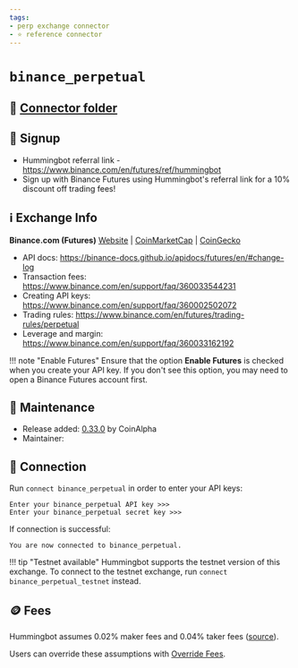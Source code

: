 ```yaml
---
tags:
- perp exchange connector
- ⭐ reference connector
---
```


# `binance_perpetual`

## 📁 [Connector folder](https://github.com/hummingbot/hummingbot/tree/master/hummingbot/connector/exchange/binance)

## 📝 Signup

* Hummingbot referral link - <https://www.binance.com/en/futures/ref/hummingbot>
* Sign up with Binance Futures using Hummingbot's referral link for a 10% discount off trading fees!

## ℹ️ Exchange Info

**Binance.com (Futures)** [Website](https://www.binance.com/en/futures) | [CoinMarketCap](https://coinmarketcap.com/exchanges/binance/) | [CoinGecko](https://www.coingecko.com/en/exchanges/binance)

* API docs: <https://binance-docs.github.io/apidocs/futures/en/#change-log>
* Transaction fees: <https://www.binance.com/en/support/faq/360033544231>
* Creating API keys: <https://www.binance.com/en/support/faq/360002502072>
* Trading rules: <https://www.binance.com/en/futures/trading-rules/perpetual>
* Leverage and margin: <https://www.binance.com/en/support/faq/360033162192>

!!! note "Enable Futures"
    Ensure that the option **Enable Futures** is checked when you create your API key. If you don't see this option, you may need to open a Binance Futures account first.

## 👷 Maintenance

* Release added: [0.33.0](/release-notes/0.33.0/) by CoinAlpha
* Maintainer:

## 🔑 Connection

Run `connect binance_perpetual` in order to enter your API keys:

```
Enter your binance_perpetual API key >>>
Enter your binance_perpetual secret key >>>
```

If connection is successful:

```
You are now connected to binance_perpetual.
```

!!! tip "Testnet available"
    Hummingbot supports the testnet version of this exchange. To connect to the testnet exchange, run `connect binance_perpetual_testnet` instead.

## 🪙 Fees

Hummingbot assumes 0.02% maker fees and 0.04% taker fees ([source](https://github.com/hummingbot/hummingbot/blob/master/hummingbot/connector/derivative/binance_perpetual/binance_perpetual_utils.py#L18)).

Users can override these assumptions with [Override Fees](/global-configs/override-fees/).
